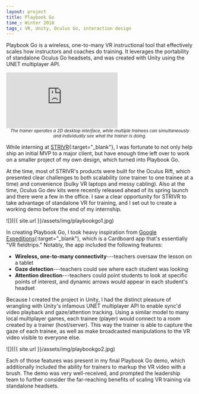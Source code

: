 ```yaml
---
layout: project
title: Playbook Go
time_: Winter 2018
tags_: VR, Unity, Oculus Go, interaction design
---
```


Playbook Go is a wireless, one-to-many VR instructional tool that effectively scales how instructors and coaches do training. It leverages the portability of standalone Oculus Go headsets, and was created with Unity using the UNET multiplayer API.

<p><div class="yt-video-wrapper"><iframe src="https://www.youtube.com/embed/S7rBHZ6hDKU" frameborder="0" allow="encrypted-media" allowfullscreen></iframe></div>
<center><sub><i>The trainer operates a 2D desktop interface, while multiple trainees can simultaneously and individually see what the trainer is doing.</i></sub></center></p>

While interning at [STRIVR](https://strivr.com/){:target="_blank"}, I was fortunate to not only help ship an initial MVP to a major client, but have enough time left over to work on a smaller project of my own design, which turned into Playbook Go.

At the time, most of STRIVR's products were built for the Oculus Rift, which presented clear challenges to both scalability (one trainer to one trainee at a time) and convenience (bulky VR laptops and messy cabling). Also at the time, Oculus Go dev kits were recently released ahead of its spring launch and there were a few in the office. I saw a clear opportunity for STRIVR to take advantage of standalone VR for training, and I set out to create a working demo before the end of my internship.

![]({{ site.url }}/assets/img/playbookgo1.jpg)

In creating Playbook Go, I took heavy inspiration from [Google Expeditions](https://edu.google.com/expeditions/#about){:target="_blank"}, which is a Cardboard app that's essentially "VR fieldtrips." Notably, the app included the following features:

* **Wireless, one-to-many connectivity**---teachers oversaw the lesson on a tablet
* **Gaze detection**---teachers could see where each student was looking
* **Attention direction**---teachers could point students to look at specific points of interest, and dynamic arrows would appear in each student's headset

Because I created the project in Unity, I had the distinct pleasure of wrangling with Unity's infamous UNET multiplayer API to enable sync'd video playback and gaze/attention tracking. Using a similar model to many local multiplayer games, each trainee (player) would connect to a room created by a trainer (host/server). This way the trainer is able to capture the gaze of each trainee, as well as make broadcasted manipulations to the VR video visible to everyone else.

![]({{ site.url }}/assets/img/playbookgo2.jpg)

Each of those features was present in my final Playbook Go demo, which additionally included the ability for trainers to markup the VR video with a brush. The demo was very well-received, and prompted the leadership team to further consider the far-reaching benefits of scaling VR training via standalone headsets.
